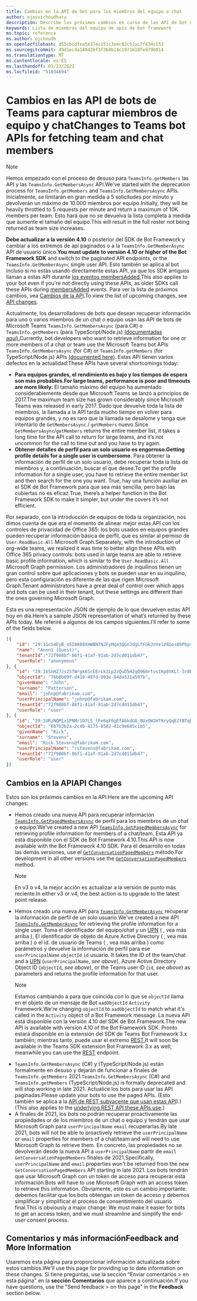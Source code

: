 ```yaml
---
title: Cambios en la API de bot para los miembros del equipo o chat
author: ojasvichoudhary
description: Describe los próximos cambios en curso de las API de bot usadas para recuperar miembros de equipos y chats
keywords: Lista de miembros del equipo de apis de bot framework
ms.topic: reference
ms.author: ojchoudh
ms.openlocfilehash: d55cbcdfea5e374c151c3eec82c52ac7f434c153
ms.sourcegitcommit: 49d1ecda14042bf3f368b14c1971618fe979b914
ms.translationtype: MT
ms.contentlocale: es-ES
ms.lasthandoff: 03/23/2021
ms.locfileid: "51034694"
---
```

# <a name="changes-to-teams-bot-apis-for-fetching-team-and-chat-members"></a><span data-ttu-id="6d490-104">Cambios en las API de bots de Teams para capturar miembros de equipo y chat</span><span class="sxs-lookup"><span data-stu-id="6d490-104">Changes to Teams bot APIs for fetching team and chat members</span></span>

>[!NOTE]
> <span data-ttu-id="6d490-105">Hemos empezado con el proceso de desuso para `TeamsInfo.getMembers` las API y las `TeamsInfo.GetMembersAsync` API.</span><span class="sxs-lookup"><span data-stu-id="6d490-105">We've started with the deprecation process for `TeamsInfo.getMembers` and `TeamsInfo.GetMembersAsync` APIs.</span></span> <span data-ttu-id="6d490-106">Inicialmente, se limitarán en gran medida a 5 solicitudes por minuto y devolverán un máximo de 10.000 miembros por equipo.</span><span class="sxs-lookup"><span data-stu-id="6d490-106">Initially, they will be heavily throttled to 5 requests per minute and return a maximum of 10K members per team.</span></span> <span data-ttu-id="6d490-107">Esto hará que no se devuelva la lista completa a medida que aumente el tamaño del equipo.</span><span class="sxs-lookup"><span data-stu-id="6d490-107">This will result in the full roster not being returned as team size increases.</span></span> 
> 
> <span data-ttu-id="6d490-108">**Debe actualizar a la versión 4.10** o posterior del SDK de Bot Framework y cambiar a los extremos de api paginados o a la `TeamsInfo.GetMemberAsync` API de usuario único.</span><span class="sxs-lookup"><span data-stu-id="6d490-108">**You must update to version 4.10 or higher of the Bot Framework SDK** and switch to the paginated API endpoints, or the `TeamsInfo.GetMemberAsync` single user API.</span></span> <span data-ttu-id="6d490-109">Esto también se aplica al bot incluso si no estás usando directamente estas API, ya que los SDK antiguos llaman a estas API durante [los eventos membersAdded.](../bots/how-to/conversations/subscribe-to-conversation-events.md#team-members-added)</span><span class="sxs-lookup"><span data-stu-id="6d490-109">This also applies to your bot even if you're not directly using these APIs, as older SDKs call these APIs during [membersAdded](../bots/how-to/conversations/subscribe-to-conversation-events.md#team-members-added) events.</span></span> <span data-ttu-id="6d490-110">Para ver la lista de próximos cambios, vea [Cambios de la API](team-chat-member-api-changes.md#api-changes).</span><span class="sxs-lookup"><span data-stu-id="6d490-110">To view the list of upcoming changes, see [API changes](team-chat-member-api-changes.md#api-changes).</span></span> 

<span data-ttu-id="6d490-111">Actualmente, los desarrolladores de bots que desean recuperar información para uno o varios miembros de un chat o equipo usan las API de bots de Microsoft Teams `TeamsInfo.GetMembersAsync` (para C#) o `TeamsInfo.getMembers` (para TypeScript/Node.js) [(documentadas aquí).](../bots/how-to/get-teams-context.md#fetching-the-roster-or-user-profile)</span><span class="sxs-lookup"><span data-stu-id="6d490-111">Currently, bot developers who want to retrieve information for one or more members of a chat or team use the Microsoft Teams bot APIs `TeamsInfo.GetMembersAsync` (for C#) or `TeamsInfo.getMembers` (for TypeScript/Node.js) APIs [(documented here)](../bots/how-to/get-teams-context.md#fetching-the-roster-or-user-profile).</span></span> <span data-ttu-id="6d490-112">Estas API tienen varios defectos en la actualidad:</span><span class="sxs-lookup"><span data-stu-id="6d490-112">These APIs have several shortcomings today:</span></span>

* <span data-ttu-id="6d490-113">**Para equipos grandes, el rendimiento es bajo y los tiempos de espera son más probables.**</span><span class="sxs-lookup"><span data-stu-id="6d490-113">**For large teams, performance is poor and timeouts are more likely.**</span></span> <span data-ttu-id="6d490-114">El tamaño máximo del equipo ha aumentado considerablemente desde que Microsoft Teams se lanzó a principios de 2017.</span><span class="sxs-lookup"><span data-stu-id="6d490-114">The maximum team size has grown considerably since Microsoft Teams was released in early 2017.</span></span> <span data-ttu-id="6d490-115">Dado que devuelve toda la lista de miembros, la llamada a la API tarda mucho tiempo en volver para equipos grandes, y no es raro que la llamada se desalome y tenga que intentarlo de `GetMembersAsync` / `getMembers` nuevo.</span><span class="sxs-lookup"><span data-stu-id="6d490-115">Since `GetMembersAsync`/`getMembers` returns the entire member list, it takes a long time for the API call to return for large teams, and it’s not uncommon for the call to time out and you have to try again.</span></span>
* <span data-ttu-id="6d490-116">**Obtener detalles de perfil para un solo usuario es engorroso.**</span><span class="sxs-lookup"><span data-stu-id="6d490-116">**Getting profile details for a single user is cumbersome.**</span></span> <span data-ttu-id="6d490-117">Para obtener la información de perfil de un solo usuario, debe recuperar toda la lista de miembros y, a continuación, buscar el que desee.</span><span class="sxs-lookup"><span data-stu-id="6d490-117">To get the profile information for a single user, you have to retrieve the entire member list and then search for the one you want.</span></span> <span data-ttu-id="6d490-118">True, hay una función auxiliar en el SDK de Bot Framework para que sea más sencilla, pero bajo las cubiertas no es eficaz.</span><span class="sxs-lookup"><span data-stu-id="6d490-118">True, there’s a helper function in the Bot Framework SDK to make it simpler, but under the covers it’s not efficient.</span></span>

<span data-ttu-id="6d490-119">Por separado, con la introducción de equipos de toda la organización, nos dimos cuenta de que era el momento de alinear mejor estas API con los controles de privacidad de Office 365: los bots usados en equipos grandes pueden recuperar información básica de perfil, que es similar al permiso de `User.ReadBasic.All` Microsoft Graph.</span><span class="sxs-lookup"><span data-stu-id="6d490-119">Separately, with the introduction of org-wide teams, we realized it was time to better align these APIs with Office 365 privacy controls: bots used in large teams are able to retrieve basic profile information, which is similar to the `User.ReadBasic.All` Microsoft Graph permission.</span></span> <span data-ttu-id="6d490-120">Los administradores de inquilinos tienen un gran control sobre qué aplicaciones y bots se pueden usar en su inquilino, pero esta configuración es diferente de las que rigen Microsoft Graph.</span><span class="sxs-lookup"><span data-stu-id="6d490-120">Tenant administrators have a great deal of control over which apps and bots can be used in their tenant, but these settings are different than the ones governing Microsoft Graph.</span></span>

<span data-ttu-id="6d490-121">Esta es una representación JSON de ejemplo de lo que devuelven estas API hoy en día.</span><span class="sxs-lookup"><span data-stu-id="6d490-121">Here’s a sample JSON representation of what’s returned by these APIs today.</span></span> <span data-ttu-id="6d490-122">Me referiré a algunos de los campos siguientes.</span><span class="sxs-lookup"><span data-stu-id="6d490-122">I’ll refer to some of the fields below.</span></span>

```json
[{
    "id": "29:1GcS4EyB_oSI8A88XmWBN7NJFyMqe3QGnJdgLfFGkJnVelzRGos0bPbpsfJjcbAD22bmKc4GMbrY2g4JDrrA8vM06X1-cHHle4zOE6U4ttcc",
    "name": "Anon1 (Guest)",
    "tenantId":"72f988bf-86f1-41af-91ab-2d7cd011db47",
    "userRole": "anonymous"
}, {
    "id": "29:1bSnHZ7Js2STWrgk6ScEErLk1Lp2zQuD5H2qQ960rtvstKp8tKLl-3r8b6DoW0QxZimuTxk_kupZ1DBMpvIQQUAZL-PNj0EORDvRZXy8kvWk",
    "objectId": "76b0b09f-d410-48fd-993e-84da521a597b",
    "givenName": "John",
    "surname": "Patterson",
    "email": "johnp@fabrikam.com",
    "userPrincipalName": "johnp@fabrikam.com",
    "tenantId":"72f988bf-86f1-41af-91ab-2d7cd011db47",
    "userRole": "user"
}, {
    "id": "29:1URzNQM1x1PNMr1D7L5_lFe6qF6gEfAbkdG8_BUxOW2mTKryQqEZtBTqDt10-MghkzjYDuUj4KG6nvg5lFAyjOLiGJ4jzhb99WrnI7XKriCs",
    "objectId": "6b7b3b2a-2c4b-4175-8582-41c9e685c1b5",
    "givenName": "Rick",
    "surname": "Stevens",
    "email": "Rick.Stevens@fabrikam.com",
    "userPrincipalName": "rstevens@fabrikam.com",
    "tenantId":"72f988bf-86f1-41af-91ab-2d7cd011db47",
    "userRole": "user"
}]
```

## <a name="api-changes"></a><span data-ttu-id="6d490-123">Cambios en la API</span><span class="sxs-lookup"><span data-stu-id="6d490-123">API Changes</span></span>
<span data-ttu-id="6d490-124">Estos son los próximos cambios en la API:</span><span class="sxs-lookup"><span data-stu-id="6d490-124">Here are the upcoming API changes:</span></span>

* <span data-ttu-id="6d490-125">Hemos creado una nueva API para recuperar información [`TeamsInfo.GetPagedMembersAsync`](../bots/how-to/get-teams-context.md#fetching-the-roster-or-user-profile) de perfil para los miembros de un chat o equipo.</span><span class="sxs-lookup"><span data-stu-id="6d490-125">We've created a new API [`TeamsInfo.GetPagedMembersAsync`](../bots/how-to/get-teams-context.md#fetching-the-roster-or-user-profile) for retrieving profile information for members of a chat/team.</span></span> <span data-ttu-id="6d490-126">Esta API ya está disponible con el SDK de Bot Framework 4.10.</span><span class="sxs-lookup"><span data-stu-id="6d490-126">This API is now available with the Bot Framework 4.10 SDK.</span></span> <span data-ttu-id="6d490-127">Para el desarrollo en todas las demás versiones, use el [`GetConversationPagedMembers`](/dotnet/api/microsoft.bot.connector.conversationsextensions.getconversationpagedmembersasync?view=botbuilder-dotnet-stable&preserve-view=true) método.</span><span class="sxs-lookup"><span data-stu-id="6d490-127">For development in all other versions use the [`GetConversationPagedMembers`](/dotnet/api/microsoft.bot.connector.conversationsextensions.getconversationpagedmembersasync?view=botbuilder-dotnet-stable&preserve-view=true) method.</span></span> 
  > [!NOTE]
  > <span data-ttu-id="6d490-128">En v3 o v4, la mejor acción es actualizar a la versión de punto más reciente.</span><span class="sxs-lookup"><span data-stu-id="6d490-128">In either v3 or v4, the best action is to upgrade to the latest point release.</span></span> 
* <span data-ttu-id="6d490-129">Hemos creado una nueva API para [`TeamsInfo.GetMemberAsync`](../bots/how-to/get-teams-context.md#get-single-member-details) recuperar la información de perfil de un solo usuario.</span><span class="sxs-lookup"><span data-stu-id="6d490-129">We've created a new API [`TeamsInfo.GetMemberAsync`](../bots/how-to/get-teams-context.md#get-single-member-details) for retrieving the profile information for a single user.</span></span> <span data-ttu-id="6d490-130">Toma el identificador del equipo/chat y un [UPN](https://docs.microsoft.com/windows/win32/ad/naming-properties#userprincipalname) ( , vea más arriba ), El identificador de objeto de Azure Active Directory ( , vea más arriba ) o el id. de usuario de Teams ( , vea más arriba ) como parámetros y devuelve la información de perfil para ese `userPrincipalName`  `objectId`  `id` usuario. </span><span class="sxs-lookup"><span data-stu-id="6d490-130">It takes the ID of the team/chat and a [UPN](https://docs.microsoft.com/windows/win32/ad/naming-properties#userprincipalname) (`userPrincipalName`, *see above*), Azure Active Directory Object ID (`objectId`, *see above*), or the Teams user ID (`id`, *see above*) as parameters and returns the profile information for that user.</span></span> 
  > [!NOTE]
  > <span data-ttu-id="6d490-131">Estamos cambiando a para que coincida con lo que se `objectId` llama en el objeto de un mensaje de Bot `aadObjectId` `Activity` Framework.</span><span class="sxs-lookup"><span data-stu-id="6d490-131">We're changing `objectId` to `aadObjectId` to match what it's called in the `Activity` object of a Bot Framework message.</span></span> <span data-ttu-id="6d490-132">La nueva API está disponible con la versión 4.10 del SDK de Bot Framework.</span><span class="sxs-lookup"><span data-stu-id="6d490-132">The new API is available with version 4.10 of the Bot Framework SDK.</span></span> <span data-ttu-id="6d490-133">Pronto estará disponible en la extensión del SDK de Teams Bot Framework 3.x también; mientras tanto, puede usar el extremo [REST.](../bots/how-to/get-teams-context.md?get-single-member-details)</span><span class="sxs-lookup"><span data-stu-id="6d490-133">It will soon be available in the Teams SDK extension Bot Framework 3.x as well; meanwhile you can use the [REST](../bots/how-to/get-teams-context.md?get-single-member-details) endpoint.</span></span>
* <span data-ttu-id="6d490-134">`TeamsInfo.GetMembersAsync` (C#) y (TypeScript/Node.js) están formalmente en desuso y dejarán de funcionar a finales de `TeamsInfo.getMembers` 2021.</span><span class="sxs-lookup"><span data-stu-id="6d490-134">`TeamsInfo.GetMembersAsync` (C#) and `TeamsInfo.getMembers` (TypeScript/Node.js) is formally deprecated and will stop working in late 2021.</span></span> <span data-ttu-id="6d490-135">Actualice los bots para usar las API paginadas.</span><span class="sxs-lookup"><span data-stu-id="6d490-135">Please update your bots to use the paged APIs.</span></span> <span data-ttu-id="6d490-136">(Esto también se aplica a la [API de REST subyacente que usan estas API](../bots/how-to/get-teams-context.md)).)</span><span class="sxs-lookup"><span data-stu-id="6d490-136">(This also applies to the [underlying REST API these APIs use](../bots/how-to/get-teams-context.md).)</span></span>
* <span data-ttu-id="6d490-137">A finales de 2021, los bots no podrán recuperar proactivamente las propiedades or de los miembros de un chat o equipo y tendrán que usar Microsoft Graph para `userPrincipalName` `email` recuperarlas.</span><span class="sxs-lookup"><span data-stu-id="6d490-137">By late 2021, bots will not be able to proactively retrieve the `userPrincipalName` or `email` properties for members of a chat/team and will need to use Microsoft Graph to retrieve them.</span></span> <span data-ttu-id="6d490-138">En concreto, las propiedades no se devolverán desde la nueva API a `userPrincipalName` partir de `email` `GetConversationPagedMembers` finales de 2021.</span><span class="sxs-lookup"><span data-stu-id="6d490-138">Specifically, `userPrincipalName` and `email` properties won't be returned from the new `GetConversationPagedMembers` API starting in late 2021.</span></span> <span data-ttu-id="6d490-139">Los bots tendrán que usar Microsoft Graph con un token de acceso para recuperar esta información.</span><span class="sxs-lookup"><span data-stu-id="6d490-139">Bots will have to use Microsoft Graph with an access token to retrieve this information.</span></span> <span data-ttu-id="6d490-140">Obviamente, este es un cambio importante: debemos facilitar que los bots obtengan un token de acceso y debemos simplificar y simplificar el proceso de consentimiento del usuario final.</span><span class="sxs-lookup"><span data-stu-id="6d490-140">This is obviously a major change: We must make it easier for bots to get an access token, and we must streamline and simplify the end-user consent process.</span></span>

## <a name="feedback-and-more-information"></a><span data-ttu-id="6d490-141">Comentarios y más información</span><span class="sxs-lookup"><span data-stu-id="6d490-141">Feedback and More Information</span></span>
<span data-ttu-id="6d490-142">Usaremos esta página para proporcionar información actualizada sobre estos cambios.</span><span class="sxs-lookup"><span data-stu-id="6d490-142">We'll use this page for providing up to date information on these changes.</span></span> <span data-ttu-id="6d490-143">Si tiene preguntas, use la sección "Enviar comentarios > en esta página" en la **sección Comentarios** que aparece a continuación.</span><span class="sxs-lookup"><span data-stu-id="6d490-143">If you have questions, use the "Send feedback > on this page" in the **Feedback** section below.</span></span> 
